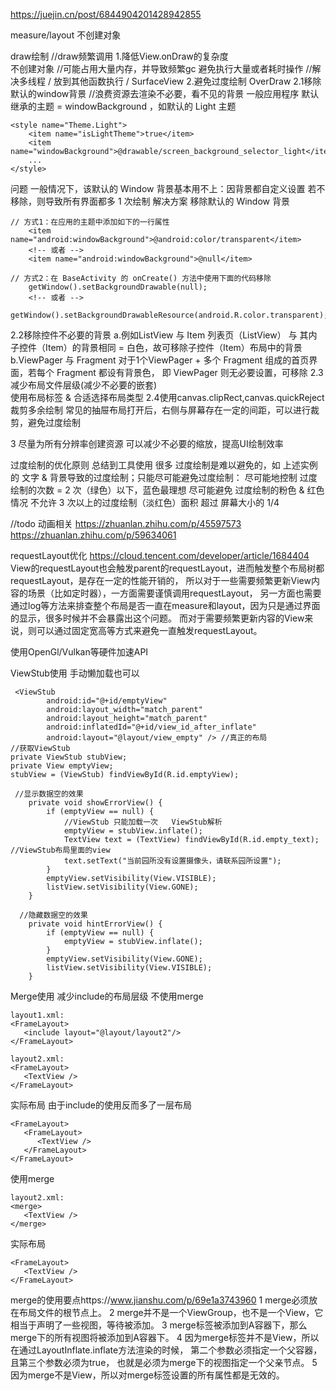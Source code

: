 https://juejin.cn/post/6844904201428942855

measure/layout 不创建对象

draw绘制   //draw频繁调用
1.降低View.onDraw的复杂度  
 不创建对象   //可能占用大量内存，并导致频繁gc
 避免执行大量或者耗时操作  //解决多线程 / 放到其他函数执行 / SurfaceView
2.避免过度绘制 OverDraw
  2.1移除默认的window背景    //浪费资源去渲染不必要，看不见的背景
     一般应用程序 默认 继承的主题 = windowBackground ，如默认的 Light 主题
```
<style name="Theme.Light">
    <item name="isLightTheme">true</item>
    <item name="windowBackground">@drawable/screen_background_selector_light</item>
    ...
</style>
```
问题 一般情况下，该默认的 Window 背景基本用不上：因背景都自定义设置 若不移除，则导致所有界面都多 1 次绘制
解决方案 移除默认的 Window 背景
```
// 方式1：在应用的主题中添加如下的一行属性
	<item name="android:windowBackground">@android:color/transparent</item>
	<!-- 或者 -->
	<item name="android:windowBackground">@null</item>

// 方式2：在 BaseActivity 的 onCreate() 方法中使用下面的代码移除
	getWindow().setBackgroundDrawable(null);
	<!-- 或者 -->
	getWindow().setBackgroundDrawableResource(android.R.color.transparent);
```
  2.2移除控件不必要的背景
    a.例如ListView 与 Item 列表页（ListView） 与 其内子控件（Item）的背景相同 = 白色，故可移除子控件（Item）布局中的背景
    b.ViewPager 与 Fragment 对于1个ViewPager + 多个 Fragment 组成的首页界面，若每个 Fragment 都设有背景色，
      即 ViewPager 则无必要设置，可移除
  2.3减少布局文件层级(减少不必要的嵌套)    
          使用布局标签<merge> & 合适选择布局类型
  2.4使用canvas.clipRect,canvas.quickReject裁剪多余绘制
    常见的抽屉布局打开后，右侧与屏幕存在一定的间距，可以进行裁剪，避免过度绘制

3 尽量为所有分辨率创建资源
  可以减少不必要的缩放，提高UI绘制效率

过度绘制的优化原则  总结到工具使用
很多 过度绘制是难以避免的，如 上述实例的 文字 & 背景导致的过度绘制；只能尽可能避免过度绘制：
 尽可能地控制 过度绘制的次数 =  2 次（绿色）以下，蓝色最理想
 尽可能避免 过度绘制的粉色 & 红色情况
 不允许 3 次以上的过度绘制（淡红色）面积 超过 屏幕大小的 1/4

//todo 动画相关 https://zhuanlan.zhihu.com/p/45597573
https://zhuanlan.zhihu.com/p/59634061

requestLayout优化
https://cloud.tencent.com/developer/article/1684404
View的requestLayout也会触发parent的requestLayout，进而触发整个布局树都requestLayout，是存在一定的性能开销的，
所以对于一些需要频繁更新View内容的场景（比如定时器），一方面需要谨慎调用requestLayout，
另一方面也需要通过log等方法来排查整个布局是否一直在measure和layout，因为只是通过界面的显示，很多时候并不会暴露出这个问题。
而对于需要频繁更新内容的View来说，则可以通过固定宽高等方式来避免一直触发requestLayout。

使用OpenGl/Vulkan等硬件加速API

ViewStub使用   手动懒加载也可以
```
 <ViewStub
        android:id="@+id/emptyView"
        android:layout_width="match_parent"
        android:layout_height="match_parent"
        android:inflatedId="@+id/view_id_after_inflate"
        android:layout="@layout/view_empty" /> //真正的布局
//获取ViewStub        
private ViewStub stubView;
private View emptyView;
stubView = (ViewStub) findViewById(R.id.emptyView);

 //显示数据空的效果
    private void showErrorView() {
        if (emptyView == null) {
            //ViewStub 只能加载一次   ViewStub解析
            emptyView = stubView.inflate(); 
            TextView text = (TextView) findViewById(R.id.empty_text); //ViewStub布局里面的view
            text.setText("当前园所没有设置摄像头，请联系园所设置");
        }
        emptyView.setVisibility(View.VISIBLE);
        listView.setVisibility(View.GONE);
    }

  //隐藏数据空的效果
    private void hintErrorView() {
        if (emptyView == null) {
            emptyView = stubView.inflate();
        }
        emptyView.setVisibility(View.GONE);
        listView.setVisibility(View.VISIBLE);
    }         
``` 

Merge使用  减少include的布局层级
不使用merge
```
layout1.xml:
<FrameLayout>
   <include layout="@layout/layout2"/>
</FrameLayout>

layout2.xml:
<FrameLayout>
   <TextView />
</FrameLayout>
```
实际布局   由于include的使用反而多了一层布局
```
<FrameLayout>
   <FrameLayout>
      <TextView />
   </FrameLayout>
</FrameLayout>
```

使用merge
```
layout2.xml:
<merge>
   <TextView />
</merge>
```
实际布局
```
<FrameLayout>
   <TextView />
</FrameLayout>
```
merge的使用要点https://www.jianshu.com/p/69e1a3743960
1 merge必须放在布局文件的根节点上。
2 merge并不是一个ViewGroup，也不是一个View，它相当于声明了一些视图，等待被添加。
3 merge标签被添加到A容器下，那么merge下的所有视图将被添加到A容器下。
4 因为merge标签并不是View，所以在通过LayoutInflate.inflate方法渲染的时候， 第二个参数必须指定一个父容器，且第三个参数必须为true，
   也就是必须为merge下的视图指定一个父亲节点。
5 因为merge不是View，所以对merge标签设置的所有属性都是无效的。
